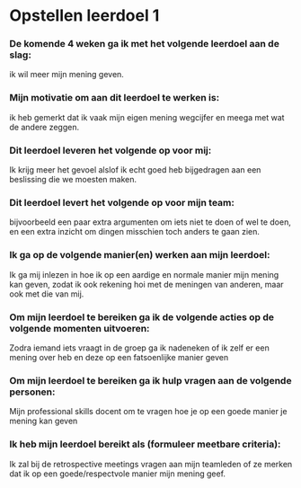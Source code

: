 # Opstellen leerdoel 1

### De komende 4 weken ga ik met het volgende leerdoel aan de slag: 
ik wil meer mijn mening geven.


### Mijn motivatie om aan dit leerdoel te werken is:
ik heb gemerkt dat ik vaak mijn eigen mening wegcijfer en meega met wat de andere zeggen.


### Dit leerdoel leveren het volgende op voor mij:
Ik krijg meer het gevoel alslof ik echt goed heb bijgedragen aan een beslissing die we moesten maken.


### Dit leerdoel levert het volgende op voor mijn team:
bijvoorbeeld een paar extra argumenten om iets niet te doen of wel te doen, en een extra inzicht om dingen misschien toch anders te gaan zien.


### Ik ga op de volgende manier(en) werken aan mijn leerdoel:
Ik ga mij inlezen in hoe ik op een aardige en normale manier mijn mening kan geven, zodat ik ook rekening hoi met de meningen van anderen, maar ook met die van mij.


### Om mijn leerdoel te bereiken ga ik de volgende acties op de volgende momenten uitvoeren:
Zodra iemand iets vraagt in de groep ga ik nadeneken of ik zelf er een mening over heb en deze op een fatsoenlijke manier geven


### Om mijn leerdoel te bereiken ga ik hulp vragen aan de volgende personen:
Mijn professional skills docent om te vragen hoe je op een goede manier je mening kan geven


### Ik heb mijn leerdoel bereikt als (formuleer meetbare criteria):
Ik zal bij de retrospective meetings vragen aan mijn teamleden of ze merken dat ik op een goede/respectvole manier mijn mening geef.

